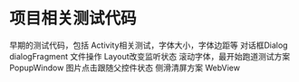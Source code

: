 # 项目相关测试代码
早期的测试代码，包括
Activity相关测试，字体大小，字体边距等
对话框Dialog
dialogFragment
文件操作
Layout改变监听状态
滚动字体，最开始跑道测试方案
PopupWindow
图片点击跟随父控件状态
侧滑清屏方案
WebView












